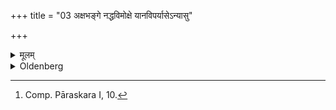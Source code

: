 +++
title = "03 अक्षभङ्गे नद्धविमोक्षे यानविपर्यासेऽन्यासु"

+++

<details><summary>मूलम्</summary>

अक्षभङ्गे नद्धविमोक्षे यानविपर्यासेऽन्यासु चापत्सु यमेवाग्निं हरन्ति तमेवोपसमाधाय व्याहृतिभिर्हुत्वान्यद्द्रव्यमाहृत्य य ऋते चिदभिश्रिष इत्याज्यशेषेणाभ्यञ्जेत् ३
</details>

<details><summary>Oldenberg</summary>

3. [^3]  If the axle breaks, or something that is bound gets loose, or if the chariot is overturned, or if some other accident happens, they should put wood on the fire which they carry with themselves, should make oblations (of Ājya) with the Vyāhṛtis, should procure a new piece (instead of that which has been damaged), and should besmear it with the remnants of the Ājya (that has been offered), with (the verse), 'He who without binding' (Sāma-veda I, 244).


[^3]:  Comp. Pāraskara I, 10.
</details>
